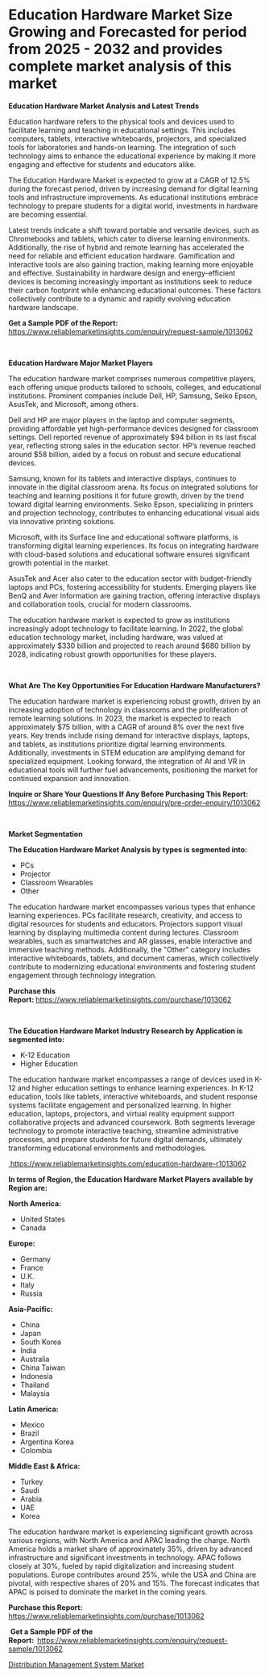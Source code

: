 <p><h1>Education Hardware Market Size Growing and Forecasted for period from 2025 - 2032 and provides complete market analysis of this market</h1></p><p><strong>Education Hardware Market Analysis and Latest Trends</strong></p>
<p><p>Education hardware refers to the physical tools and devices used to facilitate learning and teaching in educational settings. This includes computers, tablets, interactive whiteboards, projectors, and specialized tools for laboratories and hands-on learning. The integration of such technology aims to enhance the educational experience by making it more engaging and effective for students and educators alike.</p><p>The Education Hardware Market is expected to grow at a CAGR of 12.5% during the forecast period, driven by increasing demand for digital learning tools and infrastructure improvements. As educational institutions embrace technology to prepare students for a digital world, investments in hardware are becoming essential. </p><p>Latest trends indicate a shift toward portable and versatile devices, such as Chromebooks and tablets, which cater to diverse learning environments. Additionally, the rise of hybrid and remote learning has accelerated the need for reliable and efficient education hardware. Gamification and interactive tools are also gaining traction, making learning more enjoyable and effective. Sustainability in hardware design and energy-efficient devices is becoming increasingly important as institutions seek to reduce their carbon footprint while enhancing educational outcomes. These factors collectively contribute to a dynamic and rapidly evolving education hardware landscape.</p></p>
<p><strong>Get a Sample PDF of the Report:&nbsp;</strong> <a href="https://www.reliablemarketinsights.com/enquiry/request-sample/1013062?utm_campaign=2885&utm_medium=2&utm_source=Github&utm_content=ia&utm_term=06032025&utm_id=education-hardware">https://www.reliablemarketinsights.com/enquiry/request-sample/1013062</a></p>
<p>&nbsp;</p>
<p><strong>Education Hardware Major Market Players</strong></p>
<p><p>The education hardware market comprises numerous competitive players, each offering unique products tailored to schools, colleges, and educational institutions. Prominent companies include Dell, HP, Samsung, Seiko Epson, AsusTek, and Microsoft, among others.</p><p>Dell and HP are major players in the laptop and computer segments, providing affordable yet high-performance devices designed for classroom settings. Dell reported revenue of approximately $94 billion in its last fiscal year, reflecting strong sales in the education sector. HP’s revenue reached around $58 billion, aided by a focus on robust and secure educational devices.</p><p>Samsung, known for its tablets and interactive displays, continues to innovate in the digital classroom arena. Its focus on integrated solutions for teaching and learning positions it for future growth, driven by the trend toward digital learning environments. Seiko Epson, specializing in printers and projection technology, contributes to enhancing educational visual aids via innovative printing solutions.</p><p>Microsoft, with its Surface line and educational software platforms, is transforming digital learning experiences. Its focus on integrating hardware with cloud-based solutions and educational software ensures significant growth potential in the market.</p><p>AsusTek and Acer also cater to the education sector with budget-friendly laptops and PCs, fostering accessibility for students. Emerging players like BenQ and Aver Information are gaining traction, offering interactive displays and collaboration tools, crucial for modern classrooms.</p><p>The education hardware market is expected to grow as institutions increasingly adopt technology to facilitate learning. In 2022, the global education technology market, including hardware, was valued at approximately $330 billion and projected to reach around $680 billion by 2028, indicating robust growth opportunities for these players.</p></p>
<p>&nbsp;</p>
<p><strong>What Are The Key Opportunities For Education Hardware Manufacturers?</strong></p>
<p><p>The education hardware market is experiencing robust growth, driven by an increasing adoption of technology in classrooms and the proliferation of remote learning solutions. In 2023, the market is expected to reach approximately $75 billion, with a CAGR of around 8% over the next five years. Key trends include rising demand for interactive displays, laptops, and tablets, as institutions prioritize digital learning environments. Additionally, investments in STEM education are amplifying demand for specialized equipment. Looking forward, the integration of AI and VR in educational tools will further fuel advancements, positioning the market for continued expansion and innovation.</p></p>
<p><strong>Inquire or Share Your Questions If Any Before Purchasing This Report:</strong> <a href="https://www.reliablemarketinsights.com/enquiry/pre-order-enquiry/1013062?utm_campaign=2885&utm_medium=2&utm_source=Github&utm_content=ia&utm_term=06032025&utm_id=education-hardware">https://www.reliablemarketinsights.com/enquiry/pre-order-enquiry/1013062</a></p>
<p>&nbsp;</p>
<p><strong>Market Segmentation</strong></p>
<p><strong>The Education Hardware Market Analysis by types is segmented into:</strong></p>
<p><ul><li>PCs</li><li>Projector</li><li>Classroom Wearables</li><li>Other</li></ul></p>
<p><p>The education hardware market encompasses various types that enhance learning experiences. PCs facilitate research, creativity, and access to digital resources for students and educators. Projectors support visual learning by displaying multimedia content during lectures. Classroom wearables, such as smartwatches and AR glasses, enable interactive and immersive teaching methods. Additionally, the "Other" category includes interactive whiteboards, tablets, and document cameras, which collectively contribute to modernizing educational environments and fostering student engagement through technology integration.</p></p>
<p><strong>Purchase this Report:&nbsp;</strong><a href="https://www.reliablemarketinsights.com/purchase/1013062?utm_campaign=2885&utm_medium=2&utm_source=Github&utm_content=ia&utm_term=06032025&utm_id=education-hardware">https://www.reliablemarketinsights.com/purchase/1013062</a></p>
<p>&nbsp;</p>
<p><strong>The Education Hardware Market Industry Research by Application is segmented into:</strong></p>
<p><ul><li>K-12 Education</li><li>Higher Education</li></ul></p>
<p><p>The education hardware market encompasses a range of devices used in K-12 and higher education settings to enhance learning experiences. In K-12 education, tools like tablets, interactive whiteboards, and student response systems facilitate engagement and personalized learning. In higher education, laptops, projectors, and virtual reality equipment support collaborative projects and advanced coursework. Both segments leverage technology to promote interactive teaching, streamline administrative processes, and prepare students for future digital demands, ultimately transforming educational environments and methodologies.</p></p>
<p><a href="https://www.reliablemarketinsights.com/education-hardware-r1013062?utm_campaign=2885&utm_medium=2&utm_source=Github&utm_content=ia&utm_term=06032025&utm_id=education-hardware">&nbsp;https://www.reliablemarketinsights.com/education-hardware-r1013062</a></p>
<p><strong>In terms of Region, the Education Hardware Market Players available by Region are:</strong></p>
<p>
    <p> <strong> North America: </strong>
        <ul>
            <li>United States</li>
            <li>Canada</li>
        </ul>
        </p> 
    <p> <strong> Europe: </strong>
        <ul>
            <li>Germany</li>
            <li>France</li>
            <li>U.K.</li>
            <li>Italy</li>
            <li>Russia</li>
        </ul>
        </p> 
    <p> <strong> Asia-Pacific: </strong>
        <ul>
            <li>China</li>
            <li>Japan</li>
            <li>South Korea</li>
            <li>India</li>
            <li>Australia</li>
            <li>China Taiwan</li>
            <li>Indonesia</li>
            <li>Thailand</li>
            <li>Malaysia</li>
        </ul>
        </p> 
    <p> <strong> Latin America: </strong>
        <ul>
            <li>Mexico</li>
            <li>Brazil</li>
            <li>Argentina Korea</li>
            <li>Colombia</li>
        </ul>
        </p> 
    <p> <strong> Middle East & Africa: </strong>
        <ul>
            <li>Turkey</li>
            <li>Saudi</li>
            <li>Arabia</li>
            <li>UAE</li>
            <li>Korea</li>
        </ul>
    </p>
    </p>
<p><p>The education hardware market is experiencing significant growth across various regions, with North America and APAC leading the charge. North America holds a market share of approximately 35%, driven by advanced infrastructure and significant investments in technology. APAC follows closely at 30%, fueled by rapid digitalization and increasing student populations. Europe contributes around 25%, while the USA and China are pivotal, with respective shares of 20% and 15%. The forecast indicates that APAC is poised to dominate the market in the coming years.</p></p>
<p><strong>Purchase this Report: </strong><a href="https://www.reliablemarketinsights.com/purchase/1013062?utm_campaign=2885&utm_medium=2&utm_source=Github&utm_content=ia&utm_term=06032025&utm_id=education-hardware">https://www.reliablemarketinsights.com/purchase/1013062</a></p>
<p>&nbsp;<strong>Get a Sample PDF of the Report:&nbsp;&nbsp;</strong><a href="https://www.reliablemarketinsights.com/enquiry/request-sample/1013062?utm_campaign=2885&utm_medium=2&utm_source=Github&utm_content=ia&utm_term=06032025&utm_id=education-hardware">https://www.reliablemarketinsights.com/enquiry/request-sample/1013062</a></p>
<p><strong></strong></p>
<p><p><a href="https://github.com/tselahiara/Market-Research-Report-List-1/blob/main/distribution-management-system-market.md?utm_campaign=2885&utm_medium=2&utm_source=Github&utm_content=ia&utm_term=06032025&utm_id=education-hardware">Distribution Management System Market</a></p></p>